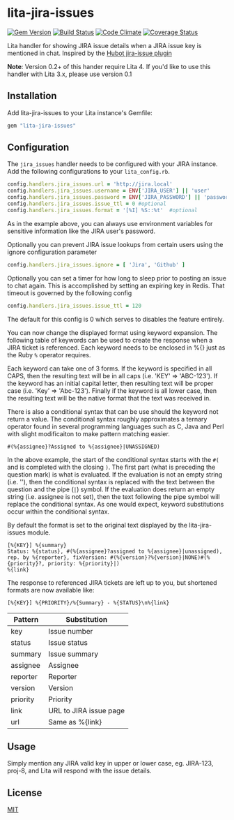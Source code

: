 # lita-jira-issues

[![Gem Version](http://img.shields.io/gem/v/lita-jira-issues.svg)](https://rubygems.org/gems/lita-jira-issues)
[![Build Status](http://img.shields.io/travis/amaltson/lita-jira-issues.svg)](https://travis-ci.org/amaltson/lita-jira-issues)
[![Code Climate](http://img.shields.io/codeclimate/github/amaltson/lita-jira-issues.svg)](https://codeclimate.com/github/amaltson/lita-jira-issues)
[![Coverage Status](http://img.shields.io/coveralls/amaltson/lita-jira-issues.svg)](https://coveralls.io/r/amaltson/lita-jira-issues)

Lita handler for showing JIRA issue details when a JIRA issue key is mentioned in
chat. Inspired by the [Hubot jira-issue
plugin](https://github.com/github/hubot-scripts/blob/master/src/scripts/jira-issues.coffee)

**Note**: Version 0.2+ of this hander require Lita 4. If you'd like to use this
handler with Lita 3.x, please use version 0.1

## Installation

Add lita-jira-issues to your Lita instance's Gemfile:

``` ruby
gem "lita-jira-issues"
```


## Configuration

The `jira_issues` handler needs to be configured with your JIRA instance. Add
the following configurations to your `lita_config.rb`.

```ruby
config.handlers.jira_issues.url = 'http://jira.local'
config.handlers.jira_issues.username = ENV['JIRA_USER'] || 'user'
config.handlers.jira_issues.password = ENV['JIRA_PASSWORD'] || 'password'
config.handlers.jira_issues.issue_ttl = 0 #optional
config.handlers.jira_issues.format = '[%I] %S::%t'  #optional
```

As in the example above, you can always use environment variables for sensitive
information like the JIRA user's password.

Optionally you can prevent JIRA issue lookups from certain users using the ignore
configuration parameter

```ruby
config.handlers.jira_issues.ignore = [ 'Jira', 'Github' ]
```

Optionally you can set a timer for how long to sleep prior to posting an issue to chat again.  This is accomplished by setting an expiring key in Redis. That timeout is governed by the following config

```ruby
config.handlers.jira_issues.issue_ttl = 120
```

The default for this config is 0 which serves to disables the feature entirely.

You can now change the displayed format using keyword expansion. The following table of keywords can be used to create the response when a JIRA ticket is referenced. Each keyword needs to be enclosed in %{} just as the Ruby `%` operator requires.  

Each keyword can take one of 3 forms. If the keyword is specified in all CAPS, then the resulting text will be in all caps (i.e. 'KEY' => 'ABC-123'). If the keyword has an initial capital letter, then resulting text will be proper case (i.e. 'Key' => 'Abc-123'). Finally if the keyword is all lower case, then the resulting text will be the native format that the text was received in. 

There is also a conditional syntax that can be use should the keyword not return a value. The conditional syntax roughly approximates a ternary operator found in several programming languages such as C, Java and Perl with slight modificaiton to make pattern matching easier.

```
#(%{assignee}?Assigned to %{assignee}|UNASSIGNED)
```

In the above example, the start of the conditional syntax starts with the `#(` and is completed with the closing `)`. The first part (what is preceding the question mark) is what is evaluated. If the evaluation is not an empty string (i.e. ''), then the conditional syntax is replaced with the text between the question and the pipe (`|`) symbol. If the evaluation does return an empty string (i.e. assignee is not set), then the text following the pipe symbol will replace the conditional syntax. As one would expect, keyword substitutions occur within the conditional syntax. 

By default the format is set to the original text displayed by the lita-jira-issues module. 

```
[%{KEY}] %{summary}
Status: %{status}, #(%{assignee}?assigned to %{assignee}|unassigned), rep. by %{reporter}, fixVersion: #(%{version}?%{version}|NONE)#(%{priority}?, priority: %{priority}|)
%{link}
```

The response to referenced JIRA tickets are left up to you, but shortened formats are now available like:

```
[%{KEY}] %{PRIORITY}/%{Summary} - %{STATUS}\n%{link}
```

Pattern  | Substitution
---------|-------------
key      | Issue number 
status   | Issue status
summary  | Issue summary
assignee | Assignee
reporter | Reporter
version  | Version
priority | Priority
link     | URL to JIRA issue page
url      | Same as %{link}

## Usage

Simply mention any JIRA valid key in upper or lower case, eg. JIRA-123, proj-8,
and Lita will respond with the issue details.

## License

[MIT](http://opensource.org/licenses/MIT)
